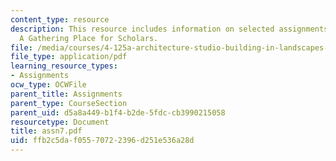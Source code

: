 ```yaml
---
content_type: resource
description: This resource includes information on selected assignments from the class
  A Gathering Place for Scholars.
file: /media/courses/4-125a-architecture-studio-building-in-landscapes-fall-2005/ffb2c5daf05570722396d251e536a28d_assn7.pdf
file_type: application/pdf
learning_resource_types:
- Assignments
ocw_type: OCWFile
parent_title: Assignments
parent_type: CourseSection
parent_uid: d5a8a449-b1f4-b2de-5fdc-cb3990215058
resourcetype: Document
title: assn7.pdf
uid: ffb2c5da-f055-7072-2396-d251e536a28d
---
```

